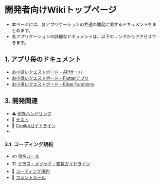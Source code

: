 # 開発者向けWikiトップページ
- 本ページには、各アプリケーションの共通の開発に関するドキュメントをまとめます。
- 各アプリケーションの詳細なドキュメントは、以下のリンクからアクセスできます。

## 1. アプリ毎のドキュメント
- [お小遣いクエストボード - APIサーバ](../../apps/api/docs/ja/index.md)
- [お小遣いクエストボード - Flutterアプリ](../../apps/flutter/docs/ja/index.md)
- [お小遣いクエストボード - Edge Functions](../../apps/edge-functions/docs/ja/index.md)

## 3. 開発関連
- ⚠️ [例外ハンドリング](development/exception-handling.md)
- 🧪 [テスト](development/testing.md)
- 🤖 [Copilotガイドライン](development/copilot-guidelines.md)
- 
### 3.1. コーディング規約
- ✍️ [命名ルール](development/coding-standards/naming-rules.md)
- 🏗️ [クラス・メソッド・変数ガイドライン](development/coding-standards/class-guidelines.md)
- 📝 [コーディング規約](development/coding-standards/coding_standards.md)
- 💬 [コメントルール](development/coding-standards/comment-rules.md)

